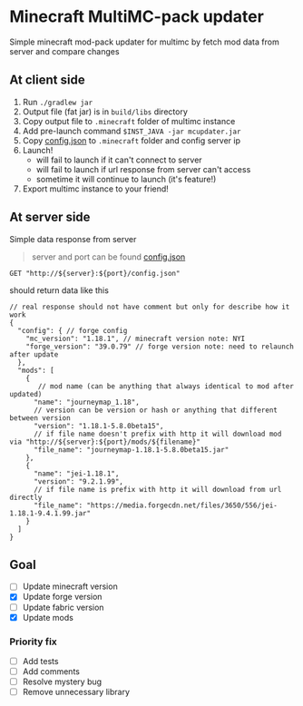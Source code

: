 # Minecraft MultiMC-pack updater

Simple minecraft mod-pack updater for multimc by fetch mod data from server and compare changes

## At client side
1. Run `./gradlew jar`
2. Output file (fat jar) is in `build/libs` directory 
3. Copy output file to `.minecraft` folder of multimc instance
4. Add pre-launch command `$INST_JAVA -jar mcupdater.jar`
5. Copy [config.json](config.json) to `.minecraft` folder and config server ip
6. Launch! 
    + will fail to launch if it can't connect to server
    + will fail to launch if url response from server can't access
    + sometime it will continue to launch (it's feature!)
7. Export multimc instance to your friend!


## At server side
Simple data response from server

> server and port can be found [config.json](config.json)
```
GET "http://${server}:${port}/config.json"
```
should return data like this
```json5
// real response should not have comment but only for describe how it work
{
  "config": { // forge config
    "mc_version": "1.18.1", // minecraft version note: NYI
    "forge_version": "39.0.79" // forge version note: need to relaunch after update
  },
  "mods": [
    {
       // mod name (can be anything that always identical to mod after updated)
      "name": "journeymap_1.18",
      // version can be version or hash or anything that different between version
      "version": "1.18.1-5.8.0beta15",
      // if file name doesn't prefix with http it will download mod via "http://${server}:${port}/mods/${filename}"
      "file_name": "journeymap-1.18.1-5.8.0beta15.jar"
    },
    {
      "name": "jei-1.18.1",
      "version": "9.2.1.99",
      // if file name is prefix with http it will download from url directly
      "file_name": "https://media.forgecdn.net/files/3650/556/jei-1.18.1-9.4.1.99.jar"
    }
  ]
}
```

## Goal
+ [ ] Update minecraft version
+ [x] Update forge version
+ [ ] Update fabric version
+ [x] Update mods
### Priority fix
+ [ ] Add tests
+ [ ] Add comments
+ [ ] Resolve mystery bug
+ [ ] Remove unnecessary library